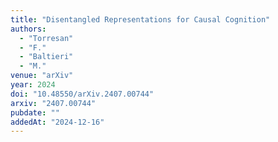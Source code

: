 ```yaml
---
title: "Disentangled Representations for Causal Cognition"
authors:
  - "Torresan"
  - "F."
  - "Baltieri"
  - "M."
venue: "arXiv"
year: 2024
doi: "10.48550/arXiv.2407.00744"
arxiv: "2407.00744"
pubdate: ""
addedAt: "2024-12-16"
---
```

